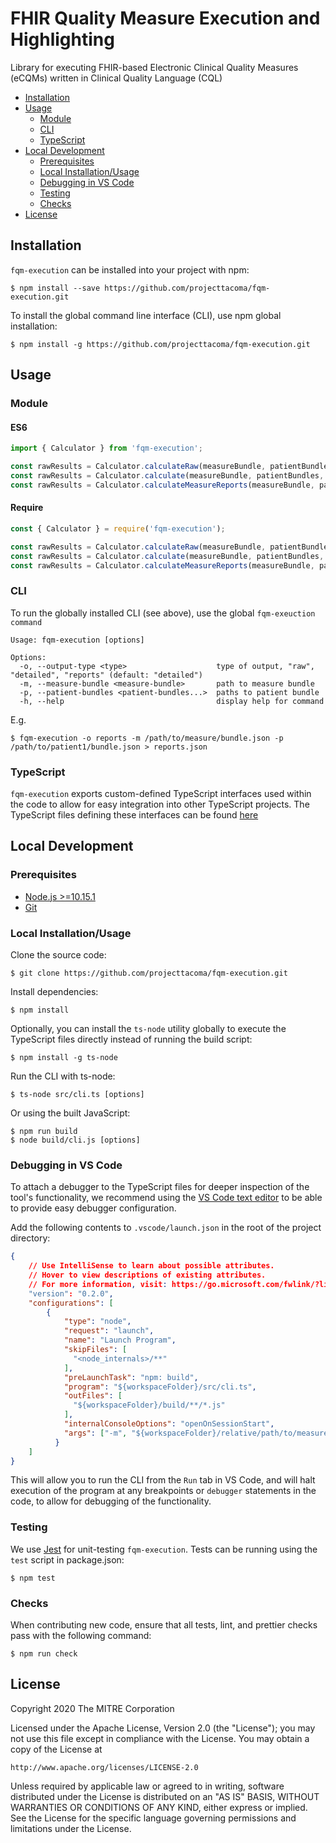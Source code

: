 # FHIR Quality Measure Execution and Highlighting

Library for executing FHIR-based Electronic Clinical Quality Measures (eCQMs) written in Clinical Quality Language (CQL)

* [Installation](#installation)
* [Usage](#usage)
  * [Module](#module)
  * [CLI](#cli)
  * [TypeScript](#typescript)
* [Local Development](#local-development)
  * [Prerequisites](#prerequisites)
  * [Local Installation/Usage](#local-installation%2Fusage)
  * [Debugging in VS Code](#debugging-in-vs-code)
  * [Testing](#testing)
  * [Checks](#checks)
* [License](#license)

## Installation

`fqm-execution` can be installed into your project with npm:

```
$ npm install --save https://github.com/projecttacoma/fqm-execution.git
```

To install the global command line interface (CLI), use npm global installation:

```
$ npm install -g https://github.com/projecttacoma/fqm-execution.git
```

## Usage

### Module

#### ES6
``` JavaScript
import { Calculator } from 'fqm-execution';

const rawResults = Calculator.calculateRaw(measureBundle, patientBundles, options); // Get raw results from CQL engine for each patient
const rawResults = Calculator.calculate(measureBundle, patientBundles, options); // Get detailed population results for each patient
const rawResults = Calculator.calculateMeasureReports(measureBundle, patientBundles, options); // Get individual FHIR MeasureReports for each patient
```

#### Require
``` JavaScript
const { Calculator } = require('fqm-execution');

const rawResults = Calculator.calculateRaw(measureBundle, patientBundles, options); // Get raw results from CQL engine for each patient
const rawResults = Calculator.calculate(measureBundle, patientBundles, options); // Get detailed population results for each patient
const rawResults = Calculator.calculateMeasureReports(measureBundle, patientBundles, options); // Get individual FHIR MeasureReports for each patient
```

### CLI

To run the globally installed CLI (see above), use the global `fqm-exeuction command`

```
Usage: fqm-execution [options]

Options:
  -o, --output-type <type>                    type of output, "raw", "detailed", "reports" (default: "detailed")
  -m, --measure-bundle <measure-bundle>       path to measure bundle
  -p, --patient-bundles <patient-bundles...>  paths to patient bundle
  -h, --help                                  display help for command
```

E.g.

```
$ fqm-execution -o reports -m /path/to/measure/bundle.json -p /path/to/patient1/bundle.json > reports.json
```

### TypeScript

`fqm-execution` exports custom-defined TypeScript interfaces used within the code to allow for easy integration into other TypeScript projects. The TypeScript files defining these interfaces can be found [here](https://github.com/projecttacoma/fqm-execution/tree/master/src/types)

## Local Development

### Prerequisites

* [Node.js >=10.15.1](https://nodejs.org/en/)
* [Git](https://git-scm.com/)

### Local Installation/Usage

Clone the source code:

```
$ git clone https://github.com/projecttacoma/fqm-execution.git
```

Install dependencies:

```
$ npm install
```

Optionally, you can install the `ts-node` utility globally to execute the TypeScript files directly instead of running the build script:

```
$ npm install -g ts-node
```

Run the CLI with ts-node:

```
$ ts-node src/cli.ts [options]
```

Or using the built JavaScript:

```
$ npm run build
$ node build/cli.js [options]
```


### Debugging in VS Code

To attach a debugger to the TypeScript files for deeper inspection of the tool's functionality, we recommend using the [VS Code text editor](https://code.visualstudio.com/) to be able to provide easy debugger configuration.

Add the following contents to `.vscode/launch.json` in the root of the project directory:

```JSON
{
    // Use IntelliSense to learn about possible attributes.
    // Hover to view descriptions of existing attributes.
    // For more information, visit: https://go.microsoft.com/fwlink/?linkid=830387
    "version": "0.2.0",
    "configurations": [
        {
            "type": "node",
            "request": "launch",
            "name": "Launch Program",
            "skipFiles": [
              "<node_internals>/**"
            ],
            "preLaunchTask": "npm: build",
            "program": "${workspaceFolder}/src/cli.ts",
            "outFiles": [
              "${workspaceFolder}/build/**/*.js"
            ],
            "internalConsoleOptions": "openOnSessionStart",
            "args": ["-m", "${workspaceFolder}/relative/path/to/measure/bundle.json", "-p", "${workspaceFolder}/relative/path/to/patient/bundle.json", "-o", "<reports | detailed | raw>"]
          }
    ]
}

```

This will allow you to run the CLI from the `Run` tab in VS Code, and will halt execution of the program at any breakpoints or `debugger` statements in the code, to allow for debugging of the functionality.

### Testing

We use [Jest](https://jestjs.io/en/) for unit-testing `fqm-execution`. Tests can be running using the `test` script in package.json:

```
$ npm test
```

### Checks

When contributing new code, ensure that all tests, lint, and prettier checks pass with the following command:

```
$ npm run check
```


## License

Copyright 2020 The MITRE Corporation

Licensed under the Apache License, Version 2.0 (the "License"); you may not use this file except in compliance with the License. You may obtain a copy of the License at

```
http://www.apache.org/licenses/LICENSE-2.0
```

Unless required by applicable law or agreed to in writing, software distributed under the License is distributed on an "AS IS" BASIS, WITHOUT WARRANTIES OR CONDITIONS OF ANY KIND, either express or implied. See the License for the specific language governing permissions and limitations under the License.
